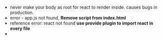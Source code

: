 - never make your body as root for react to render inside. causes bugs in production.
- error - app.js not found, **Remove script from index.html**
- reference error: react not found **use provide plugin to import react in every file**
- 
